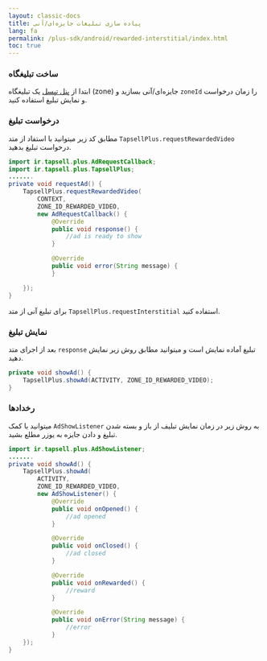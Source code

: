 ```yaml
---
layout: classic-docs
title: پیاده سازی تبلیغات جایزه‌ای/آنی
lang: fa
permalink: /plus-sdk/android/rewarded-interstitial/index.html
toc: true
---
```

### ساخت تبلیغگاه
ابتدا از [پنل تپسل](https://dashboard.tapsell.ir/) یک تبلیغگاه (zone) جایزه‌ای/آنی بسازید و `zoneId` را زمان درخواست و نمایش تبلیغ استفاده کنید.

### درخواست تبلیغ
مطابق کد زیر میتوانید با استفاد از متد `TapsellPlus.requestRewardedVideo` درخواست تبلیغ بدهید.
```java
import ir.tapsell.plus.AdRequestCallback;
import ir.tapsell.plus.TapsellPlus;
.......
private void requestAd() {
    TapsellPlus.requestRewardedVideo(
        CONTEXT,
        ZONE_ID_REWARDED_VIDEO,
        new AdRequestCallback() {
            @Override
            public void response() {
                //ad is ready to show
            }

            @Override
            public void error(String message) {
            }

    });
}
```

برای تبلیغ آنی از متد `TapsellPlus.requestInterstitial` استفاده کنید.

### نمایش تبلیغ
بعد از اجرای متد `response` تبلیغ آماده نمایش است و میتوانید مطابق روش زیر نمایش دهید.

```java
private void showAd() {
    TapsellPlus.showAd(ACTIVITY, ZONE_ID_REWARDED_VIDEO);
}
```

### رخدادها
میتوانید با کمک `AdShowListener` به روش زیر در زمان نمایش تبلیف از باز و بسته شدن تبلیغ و دادن جایزه به یوزر مطلع بشید.

```java
import ir.tapsell.plus.AdShowListener;
.......
private void showAd() {
    TapsellPlus.showAd(
        ACTIVITY,
        ZONE_ID_REWARDED_VIDEO,
        new AdShowListener() {
            @Override
            public void onOpened() {
                //ad opened
            }

            @Override
            public void onClosed() {
                //ad closed
            }

            @Override
            public void onRewarded() {
                //reward
            }

            @Override
            public void onError(String message) {
                //error
            }
    });
}
```